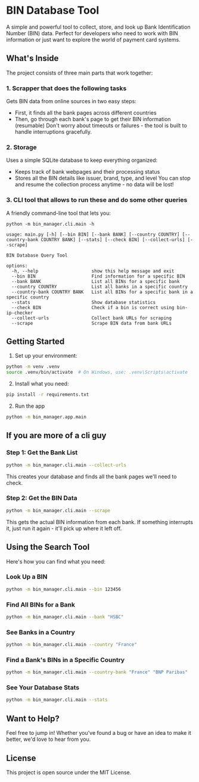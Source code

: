 # BIN Database Tool

A simple and powerful tool to collect, store, and look up Bank Identification Number (BIN) data. Perfect for developers who need to work with BIN information or just want to explore the world of payment card systems.

## What's Inside

The project consists of three main parts that work together:

### 1. Scrapper that does the following tasks
Gets BIN data from online sources in two easy steps:
- First, it finds all the bank pages across different countries
- Then, go through each bank's page to get their BIN information (resumable)
Don't worry about timeouts or failures - the tool is built to handle interruptions gracefully.

### 2. Storage
Uses a simple SQLite database to keep everything organized:
- Keeps track of bank webpages and their processing status
- Stores all the BIN details like issuer, brand, type, and level
You can stop and resume the collection process anytime - no data will be lost!

### 3. CLI tool that allows to run these and do some other queries
A friendly command-line tool that lets you:
```shell
python -m bin_manager.cli.main -h

usage: main.py [-h] [--bin BIN] [--bank BANK] [--country COUNTRY] [--country-bank COUNTRY BANK] [--stats] [--check BIN] [--collect-urls] [--scrape]

BIN Database Query Tool

options:
  -h, --help                    show this help message and exit
  --bin BIN                     Find information for a specific BIN
  --bank BANK                   List all BINs for a specific bank
  --country COUNTRY             List all banks in a specific country
  --country-bank COUNTRY BANK   List all BINs for a specific bank in a specific country
  --stats                       Show database statistics
  --check BIN                   Check if a bin is correct using bin-ip-checker
  --collect-urls                Collect bank URLs for scraping
  --scrape                      Scrape BIN data from bank URLs
```

## Getting Started

1. Set up your environment:
```bash
python -m venv .venv
source .venv/bin/activate  # On Windows, use: .venv\Scripts\activate
```

2. Install what you need:
```bash
pip install -r requirements.txt
```

2. Run the app
```bash
python -m bin_manager.app.main
```

## If you are more of a cli guy

### Step 1: Get the Bank List
```bash
python -m bin_manager.cli.main --collect-urls
```
This creates your database and finds all the bank pages we'll need to check.

### Step 2: Get the BIN Data
```bash
python -m bin_manager.cli.main --scrape
```
This gets the actual BIN information from each bank. If something interrupts it, just run it again - it'll pick up where it left off.

## Using the Search Tool

Here's how you can find what you need:

### Look Up a BIN
```bash
python -m bin_manager.cli.main --bin 123456
```

### Find All BINs for a Bank
```bash
python -m bin_manager.cli.main --bank "HSBC"
```

### See Banks in a Country
```bash
python -m bin_manager.cli.main --country "France"
```

### Find a Bank's BINs in a Specific Country
```bash
python -m bin_manager.cli.main --country-bank "France" "BNP Paribas"
```

### See Your Database Stats
```bash
python -m bin_manager.cli.main --stats
```


## Want to Help?

Feel free to jump in! Whether you've found a bug or have an idea to make it better, we'd love to hear from you.

## License

This project is open source under the MIT License.